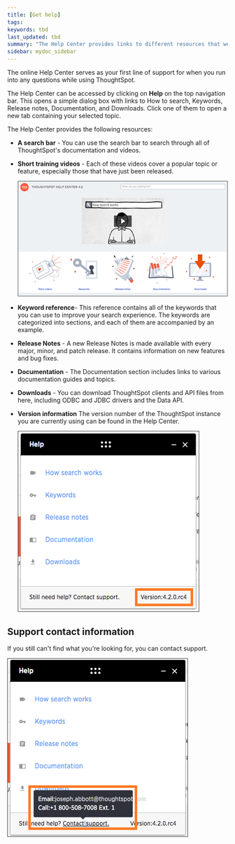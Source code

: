 ```yaml
---
title: [Get help]
tags:
keywords: tbd
last_updated: tbd
summary: "The Help Center provides links to different resources that were created to help you use ThoughtSpot."
sidebar: mydoc_sidebar
---
```

The online Help Center serves as your first line of support for when you run into any questions while using ThoughtSpot.

The Help Center can be accessed by clicking on **Help** on the top navigation bar. This opens a simple dialog box with links to How to search, Keywords, Release notes, Documentation, and Downloads. Click one of them to open a new tab containing your selected topic.

The Help Center provides the following resources:

-   **A search bar** - You can use the search bar to search through all of ThoughtSpot's documentation and videos.
-   **Short training videos** - Each of these videos cover a popular topic or feature, especially those that have just been released.

    ![](/pages/images/help_center.png "Help Center home page")

-   **Keyword reference**- This reference contains all of the keywords that you can use to improve your search experience. The keywords are categorized into sections, and each of them are accompanied by an example.
-   **Release Notes** - A new Release Notes is made available with every major, minor, and patch release. It contains information on new features and bug fixes.
-   **Documentation** - The Documentation section includes links to various documentation guides and topics.
-   **Downloads** - You can download ThoughtSpot clients and API files from here, including ODBC and JDBC drivers and the Data API.
-   **Version information** The version number of the ThoughtSpot instance you are currently using can be found in the Help Center.

    ![](/pages/images/help_center_4.2_version.png "Version number")


## Support contact information

If you still can't find what you're looking for, you can contact support.

![](/pages/images/help_center_support_contact.png "Contact support")
